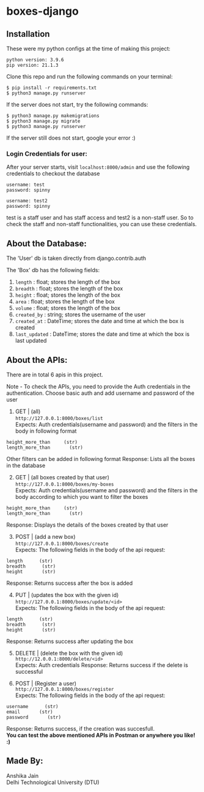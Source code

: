 # boxes-django

## Installation
These were my python configs at the time of making this project:
```
python version: 3.9.6
pip version: 21.1.3
```
Clone this repo and run the following commands on your terminal:
```
$ pip install -r requirements.txt
$ python3 manage.py runserver
```
If the server does not start, try the following commands:
```
$ python3 manage.py makemigrations
$ python3 manage.py migrate
$ python3 manage.py runserver
```

If the server still does not start, google your error :)

### Login Credentials for user:
After your server starts, visit ```localhost:8000/admin``` and use the following credentials to checkout the database
```
username: test
password: spinny
```

```
username: test2
password: spinny
```

test is a staff user and has staff access and test2 is a non-staff user. So to check the staff and non-staff functionalities, you can use these credentials.

## About the Database:

The 'User' db is taken directly from django.contrib.auth

The 'Box' db has the following fields:
1. ```length```    : float; stores the length of the box
2. ```breadth```   : float; stores the length of the box
3. ```height```   : float; stores the length of the box
4. ```area```  : float; stores the length of the box
5. ```volume```   : float; stores the length of the box
6. ```created_by``` : string; stores the username of the user
7. ```created_at``` : DateTime; stores the date and time at which the box is created
8. ```last_updated``` : DateTime; stores the date and time at which the box is last updated

## About the APIs:
There are in total 6 apis in this project.

Note - To check the APIs, you need to provide the Auth credentials in the authentication. Choose basic auth and add username and password of the user

1. GET | (all)<br />
   ```http://127.0.0.1:8000/boxes/list```<br />
Expects: Auth credentials(username and password) and the filters in the body in following format<br />
```
height_more_than     (str)
length_more_than       (str)
```
Other filters can be added in following format
Response: Lists all the boxes in the database<br />

2. GET | (all boxes created by that user)<br />
```http://127.0.0.1:8000/boxes/my-boxes```<br />
Expects: Auth credentials(username and password) and the filters in the body according to which you want to filter the boxes
```
height_more_than     (str)
length_more_than       (str)
```
Response: Displays the details of the boxes created by that user<br />

3. POST | (add a new box)<br />
```http://127.0.0.1:8000/boxes/create```<br />
Expects: The following fields in the body of the api request:
```
length      (str)
breadth      (str)
height       (str)
```
Response: Returns success after the box is added<br />

4. PUT | (updates the box with the given id)<br />
```http://127.0.0.1:8000/boxes/update/<id>```<br />
Expects: The following fields in the body of the api request:
```
length      (str)
breadth      (str)
height       (str)
```
Response: Returns success after updating the box<br />

5. DELETE | (delete the box with the given id)<br />
```http://12.0.0.1:8000/delete/<id>```<br />
Expects: Auth credentials
Response: Returns success if the delete is successful<br />

6. POST | (Register a user)<br />
```http://127.0.0.1:8000/boxes/register```<br />
Expects: The following fields in the body of the api request:
```
username      (str)
email       (str)
password       (str)
```
Response: Returns success, if the creation was succesfull.<br />
<b>You can test the above mentioned APIs in Postman or anywhere you like! :) </b>


## Made By: 
Anshika Jain<br />
Delhi Technological University (DTU)<br />
